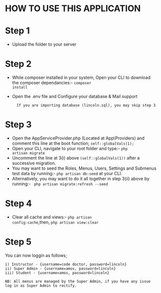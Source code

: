 HOW TO USE THIS APPLICATION
===========================================================================================
# Step 1
- Upload the folder to your server

# Step 2
- While composer installed in your system, Open your CLI to download the composer dependancies:- <code>composer install</code>		
- Open the .env file and Configure your database & Mail support

		If you are importing database (lincoln.sql), you may skip step 3

# Step 3
- Open the AppServiceProvider.php (Located at App\Providers) and comment this line at the boot function; <code>self::globalVals(1);</code>
- Open your CLI, navigate to your root folder and type:- <code>php artisan migrate</code>
- Uncomment the line at 3(i) above <code>(self::globalVals(1))</code> after a successive migration.
- You may want to seed the Roles, Menus, Users, Settings and Submenus test data by running:- <code>php artisan db:seed</code> at your CLI. 
- Alternatively, you may want to do it all together in step 3(ii) above by running:- <code> php artisan migrate:refresh --seed </code>

# Step 4
- Clear all cache and views:- <code>php artisan config:cache</code>,then, <code>php artisan view:clear</code>

# Step 5
You can now loggin as follows;

	i) Instructor - {username=code doctor, password=lincoln}
	ii) Super Admin - {username=amos, password=lincoln}
	iii) Student - {username=amos, password=lincoln}
	
	NB: All menus are managed by the Super Admin, if you have any issue log in as Super Admin to rectify.
